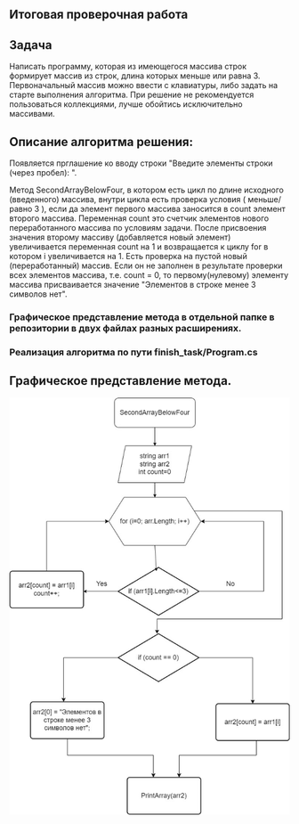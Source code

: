 ## Итоговая проверочная работа

## Задача
 Написать программу, которая из имеющегося массива строк формирует массив из строк, длина которых меньше или равна 3. Первоначальный массив можно ввести с клавиатуры, либо задать на старте выполнения алгоритма. При решение не рекомендуется пользоваться коллекциями, лучше обойтись исключительно массивами.

## Описание алгоритма решения:
Появляется прглашение ко вводу строки "Введите элементы строки (через пробел): ". 

Метод SecondArrayBelowFour, в котором есть цикл по длине исходного (введенного) массива, внутри цикла есть проверка условия ( меньше/равно 3 ), если да элемент первого массива заносится в count элемент второго массива. Переменная count это счетчик элементов нового переработанного массива по условиям задачи. После присвоения значения второму массиву (добавляется новый элемент) увеличивается переменная count на 1 и возвращается к циклу for в котором i увеличивается на 1. Есть проверка на пустой новый (переработанный) массив. Если он не заполнен в результате проверки всех элементов массива, т.е. count = 0, то первому(нулевому) элементу массива присваивается значение "Элементов в строке менее 3 символов нет".
### Графическое представление метода в отдельной папке в репозитории в двух файлах разных расширениях.
### Реализация алгоритма по пути finish_task/Program.cs
## Графическое представление метода.
![Блок-схема работы метода](Block-schem.jpg)